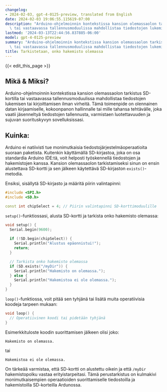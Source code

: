 ```yaml
---
changelog:
- 2024-02-03, gpt-4-0125-preview, translated from English
date: 2024-02-03 19:06:55.115619-07:00
description: "Arduino-ohjelmoinnin kontekstissa kansion olemassaolon tarkistus SD-kortilla\
  \ tai vastaavassa tallennusmoduulissa mahdollistaa tiedostojen lukemisen tai\u2026"
lastmod: '2024-03-13T22:44:56.837885-06:00'
model: gpt-4-0125-preview
summary: "Arduino-ohjelmoinnin kontekstissa kansion olemassaolon tarkistus SD-kortilla\
  \ tai vastaavassa tallennusmoduulissa mahdollistaa tiedostojen lukemisen tai\u2026"
title: Tarkistetaan, onko hakemisto olemassa
---
```


{{< edit_this_page >}}

## Mikä & Miksi?
Arduino-ohjelmoinnin kontekstissa kansion olemassaolon tarkistus SD-kortilla tai vastaavassa tallennusmoduulissa mahdollistaa tiedostojen lukemisen tai kirjoittamisen ilman virheitä. Tämä toimenpide on olennainen datan kirjaamiselle, kokoonpanon hallinnalle tai mille tahansa tehtävälle, joka vaatii jäsenneltyä tiedostojen tallennusta, varmistaen luotettavuuden ja sujuvan suorituskyvyn sovelluksissasi.

## Kuinka:
Arduino ei natiivisti tue monimutkaisia tiedostojärjestelmäoperaatioita suoraan paketista. Kuitenkin käyttämällä SD-kirjastoa, joka on osa standardia Arduino IDE:tä, voit helposti työskennellä tiedostojen ja hakemistojen kanssa. Kansion olemassaolon tarkistamiseksi sinun on ensin alustettava SD-kortti ja sen jälkeen käytettävä SD-kirjaston `exists()`-metodia.

Ensiksi, sisällytä SD-kirjasto ja määritä piirin valintapinni:

```cpp
#include <SPI.h>
#include <SD.h>

const int chipSelect = 4; // Piirin valintapinni SD-korttimoduulille
```

`setup()`-funktiossasi, alusta SD-kortti ja tarkista onko hakemisto olemassa:

```cpp
void setup() {
  Serial.begin(9600);
  
  if (!SD.begin(chipSelect)) {
    Serial.println("Alustus epäonnistui!");
    return;
  }

  // Tarkista onko hakemisto olemassa
  if (SD.exists("/myDir")) {
    Serial.println("Hakemisto on olemassa.");
  } else {
    Serial.println("Hakemistoa ei ole olemassa.");
  }
}
```
`loop()`-funktiossa, voit pitää sen tyhjänä tai lisätä muita operatiivisia koodeja tarpeen mukaan:

```cpp
void loop() {
  // Operatiivinen koodi tai pidetään tyhjänä
}
```

Esimerkkituloste koodin suorittamisen jälkeen olisi joko:

```
Hakemisto on olemassa.
```
tai

```
Hakemistoa ei ole olemassa.
```

On tärkeää varmistaa, että SD-kortti on alustettu oikein ja että `/myDir` hakemistopolku vastaa erityistarpeitasi. Tämä perustarkistus on kulmakivi monimutkaisempien operaatioiden suorittamiselle tiedostoilla ja hakemistoilla SD-korteilla Ardunossa.
